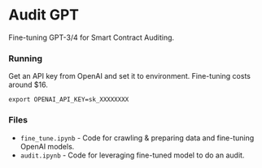# Audit GPT
Fine-tuning GPT-3/4 for Smart Contract Auditing.


### Running
Get an API key from OpenAI and set it to environment. Fine-tuning costs around $16.
```
export OPENAI_API_KEY=sk_XXXXXXXX
```

### Files
* `fine_tune.ipynb` - Code for crawling & preparing data and fine-tuning OpenAI models.
* `audit.ipynb` - Code for leveraging fine-tuned model to do an audit. 
